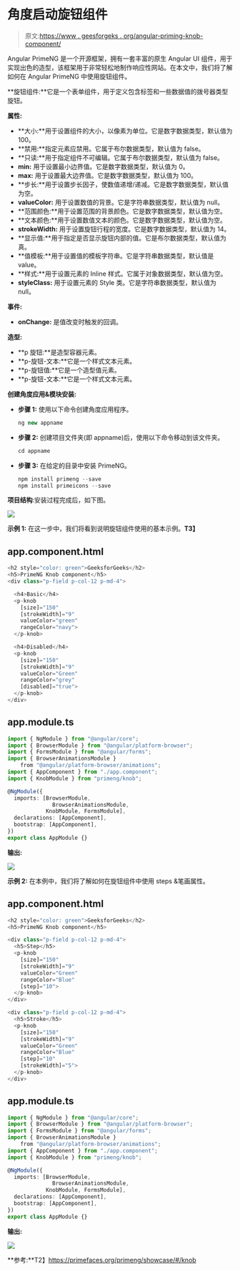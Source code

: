 # 角度启动旋钮组件

> 原文:[https://www . geesforgeks . org/angular-priming-knob-component/](https://www.geeksforgeeks.org/angular-primeng-knob-component/)

Angular PrimeNG 是一个开源框架，拥有一套丰富的原生 Angular UI 组件，用于实现出色的造型，该框架用于非常轻松地制作响应性网站。在本文中，我们将了解如何在 Angular PrimeNG 中使用旋钮组件。

**旋钮组件:**它是一个表单组件，用于定义包含标签和一些数据值的拨号器类型旋钮。

**属性:**

*   **大小:**用于设置组件的大小，以像素为单位。它是数字数据类型，默认值为 100。
*   **禁用:**指定元素应禁用。它属于布尔数据类型，默认值为 false。
*   **只读:**用于指定组件不可编辑。它属于布尔数据类型，默认值为 false。
*   **min:** 用于设置最小边界值。它是数字数据类型，默认值为 0。
*   **max:** 用于设置最大边界值。它是数字数据类型，默认值为 100。
*   **步长:**用于设置步长因子，使数值递增/递减。它是数字数据类型，默认值为空。
*   **valueColor:** 用于设置数值的背景。它是字符串数据类型，默认值为 null。
*   **范围颜色:**用于设置范围的背景颜色。它是数字数据类型，默认值为空。
*   **文本颜色:**用于设置数值文本的颜色。它是数字数据类型，默认值为空。
*   **strokeWidth:** 用于设置旋钮行程的宽度。它是数字数据类型，默认值为 14。
*   **显示值:**用于指定是否显示旋钮内部的值。它是布尔数据类型，默认值为真。
*   **值模板:**用于设置值的模板字符串。它是字符串数据类型，默认值是 value。
*   **样式:**用于设置元素的 Inline 样式。它属于对象数据类型，默认值为空。
*   **styleClass:** 用于设置元素的 Style 类。它是字符串数据类型，默认值为 null。

**事件:**

*   **onChange:** 是值改变时触发的回调。

**造型:**

*   **p 旋钮:**是造型容器元素。
*   **p-旋钮-文本:**它是一个样式文本元素。
*   **p-旋钮值:**它是一个造型值元素。
*   **p-旋钮-文本:**它是一个样式文本元素。

**创建角度应用&模块安装:**

*   **步骤 1:** 使用以下命令创建角度应用程序。

    ```ts
    ng new appname
    ```

*   **步骤 2:** 创建项目文件夹(即 appname)后，使用以下命令移动到该文件夹。

    ```ts
    cd appname
    ```

*   **步骤 3:** 在给定的目录中安装 PrimeNG。

    ```ts
    npm install primeng --save
    npm install primeicons --save
    ```

**项目结构**:安装过程完成后，如下图。

![](img/6e2ac1499ceea2e58d3439c1f9f0d39a.png)

**示例 1:** 在这一步中，我们将看到说明旋钮组件使用的基本示例。**T3】**

## app.component.html

```ts
<h2 style="color: green">GeeksforGeeks</h2>
<h5>PrimeNG Knob component</h5>
<div class="p-field p-col-12 p-md-4">

  <h4>Basic</h4>
  <p-knob
    [size]="150"
    [strokeWidth]="9"
    valueColor="green"
    rangeColor="navy">
  </p-knob>

  <h4>Disabled</h4>
  <p-knob
    [size]="150"
    [strokeWidth]="9"
    valueColor="Green"
    rangeColor="grey"
    [disabled]="true">
  </p-knob>
</div>
```

## app.module.ts

```ts
import { NgModule } from "@angular/core";
import { BrowserModule } from "@angular/platform-browser";
import { FormsModule } from "@angular/forms";
import { BrowserAnimationsModule } 
    from "@angular/platform-browser/animations";
import { AppComponent } from "./app.component";
import { KnobModule } from "primeng/knob";

@NgModule({
  imports: [BrowserModule, 
              BrowserAnimationsModule, 
            KnobModule, FormsModule],
  declarations: [AppComponent],
  bootstrap: [AppComponent],
})
export class AppModule {}
```

**输出:**

![](img/f047114a59a922411bd8ea99c5b1823d.png)

**示例 2:** 在本例中，我们将了解如何在旋钮组件中使用 steps &笔画属性。

## app.component.html

```ts
<h2 style="color: green">GeeksforGeeks</h2>
<h5>PrimeNG Knob component</h5>

<div class="p-field p-col-12 p-md-4">
  <h5>Step</h5>
  <p-knob
    [size]="150"
    [strokeWidth]="9"
    valueColor="Green"
    rangeColor="Blue"
    [step]="10">
  </p-knob>
</div>

<div class="p-field p-col-12 p-md-4">
  <h5>Stroke</h5>
  <p-knob
    [size]="150"
    [strokeWidth]="9"
    valueColor="Green"
    rangeColor="Blue"
    [step]="10"
    [strokeWidth]="5">
  </p-knob>
</div>
```

## app.module.ts

```ts
import { NgModule } from "@angular/core";
import { BrowserModule } from "@angular/platform-browser";
import { FormsModule } from "@angular/forms";
import { BrowserAnimationsModule }
    from "@angular/platform-browser/animations";
import { AppComponent } from "./app.component";
import { KnobModule } from "primeng/knob";

@NgModule({
  imports: [BrowserModule, 
              BrowserAnimationsModule, 
            KnobModule, FormsModule],
  declarations: [AppComponent],
  bootstrap: [AppComponent],
})
export class AppModule {}
```

**输出:**

![](img/3c06431010cb20e6f86f5580380fc4f9.png)

**参考:**T2】https://primefaces.org/primeng/showcase/#/knob
